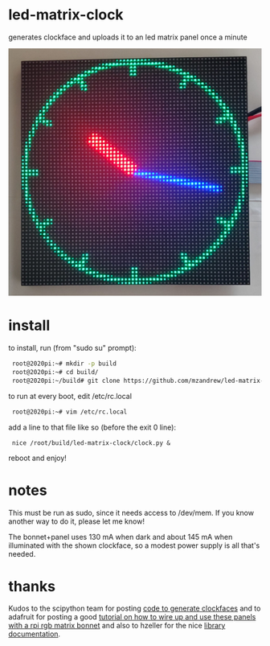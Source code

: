 # led-matrix-clock
generates clockface and uploads it to an led matrix panel once a minute

![image of clockface](led-matrix-clock.jpg)

# install
to install, run (from "sudo su" prompt):
```bash
 root@2020pi:~# mkdir -p build
 root@2020pi:~# cd build/
 root@2020pi:~/build# git clone https://github.com/mzandrew/led-matrix-clock.git
```

to run at every boot, edit /etc/rc.local
```bash
 root@2020pi:~# vim /etc/rc.local
```
add a line to that file like so (before the exit 0 line):
```vim
 nice /root/build/led-matrix-clock/clock.py &
```

reboot and enjoy!

# notes

This must be run as sudo, since it needs access to /dev/mem.  If you know another way to do it, please let me know!

The bonnet+panel uses 130 mA when dark and about 145 mA when illuminated with the shown clockface, so a modest power supply is all that's needed.

# thanks

Kudos to the scipython team for posting [code to generate clockfaces](https://scipython.com/blog/generating-an-svg-clock-face/) and to adafruit for posting a good [tutorial on how to wire up and use these panels with a rpi rgb matrix bonnet](https://learn.adafruit.com/adafruit-rgb-matrix-bonnet-for-raspberry-pi/driving-matrices
) and also to hzeller for the nice [library documentation](https://github.com/hzeller/rpi-rgb-led-matrix/tree/master/examples-api-use).
